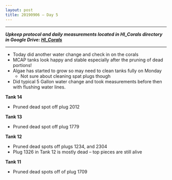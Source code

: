 ```yaml
---
layout: post
title: 20190906 – Day 5
---
```


---
***Upkeep protocol and daily measurements located in HI_Corals directory in Google Drive: [HI_Corals](https://drive.google.com/drive/u/1/folders/1Dxil5Lj1ynvuIuGDWx9_AyqkdplIcCZQ)***

---

- Today did another water change and check in on the corals  
- MCAP tanks look happy and stable especially after the pruning of dead portions!  
- Algae has started to grow so may need to clean tanks fully on Monday  
    - Not sure about cleaning spat plugs though  
- Did typical 5 Gallon water change and took measurements before then with flushing water lines.

**Tank 14**  
- Pruned dead spot off plug 2012

**Tank 13**  
- Pruned dead spot off plug 1779

**Tank 12**  
- Pruned dead spots off plugs 1234, and 2304  
- Plug 1326 in Tank 12 is mostly dead – top pieces are still alive

**Tank 11**  
- Pruned dead spots off of plug 1709

